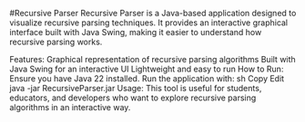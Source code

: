 #Recursive Parser
Recursive Parser is a Java-based application designed to visualize recursive parsing techniques. It provides an interactive graphical interface built with Java Swing, making it easier to understand how recursive parsing works.

Features:
Graphical representation of recursive parsing algorithms
Built with Java Swing for an interactive UI
Lightweight and easy to run
How to Run:
Ensure you have Java 22 installed.
Run the application with:
sh
Copy
Edit
java -jar RecursiveParser.jar
Usage:
This tool is useful for students, educators, and developers who want to explore recursive parsing algorithms in an interactive way.

